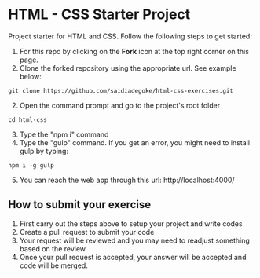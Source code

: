 # HTML - CSS Starter Project
Project starter for HTML and CSS. Follow the following steps to get started:

1. For this repo by clicking on the **Fork** icon at the top right corner on this page.
2. Clone the forked repository using the appropriate url. See example below:
```
git clone https://github.com/saidiadegoke/html-css-exercises.git
```
2. Open the command prompt and go to the project's root folder
```
cd html-css
```
3. Type the "npm i" command 
4. Type the "gulp" command. If you get an error, you might need to install gulp by typing:
```
npm i -g gulp
```
5. You can reach the web app through this url:
  http://localhost:4000/

## How to submit your exercise
1. First carry out the steps above to setup your project and write codes
2. Create a pull request to submit your code
3. Your request will be reviewed and you may need to readjust something based on the review.
4. Once your pull request is accepted, your answer will be accepted and code will be merged.
